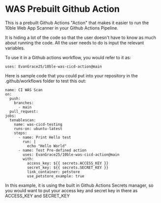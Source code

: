 <h1>WAS Prebuilt Github Action</h1>

This is a prebuilt Github Actions "Action" that makes it easier to run the 10ble Web App Scanner in your Github Actions Pipeline.

It is hiding a lot of the code so that the user doesn't have to know as much about running the code. All the user needs to do is input the relevant variables. 

To use it in a Github actions workflow, you would refer to it as:
```
uses: EvanGrace25/10ble-was-cicd-action@main
```

Here is sample code that you could put into your repository in the .github/workflows folder to test this out:
```
name: CI WAS Scan
on:
  push:
    branches:
      - main
  pull_request:
jobs:
  tenablescan:
    name: was-cicd-testing
    runs-on: ubuntu-latest
    steps:
      - name: Print Hello test
        run: |
          echo "Hello World"
      - name: Test Pre-defined action
        uses: EvanGrace25/10ble-was-cicd-action@main
        with:
          access_key: ${{ secrets.ACCESS_KEY }}
          secret_key: ${{ secrets.SECRET_KEY }}
          link_container: petstore
          use_petstore_example: true
```

In this example, it is using the built in Github Actions Secrets manager, so you would want to put your access key and secret key in there as ACCESS_KEY and SECRET_KEY
